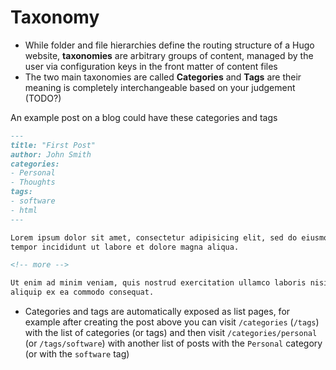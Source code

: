# Taxonomy

- While folder and file hierarchies define the routing structure of a Hugo website, **taxonomies** are arbitrary groups of content, managed by the user via configuration keys in the front matter of content files
- The two main taxonomies are called **Categories** and **Tags** are their meaning is completely interchangeable based on your judgement (TODO?)

An example post on a blog could have these categories and tags

```md
---
title: "First Post"
author: John Smith
categories:
- Personal
- Thoughts
tags:
- software
- html
---

Lorem ipsum dolor sit amet, consectetur adipisicing elit, sed do eiusmod
tempor incididunt ut labore et dolore magna aliqua.

<!-- more -->

Ut enim ad minim veniam, quis nostrud exercitation ullamco laboris nisi ut
aliquip ex ea commodo consequat.
```

- Categories and tags are automatically exposed as list pages, for example after creating the post above you can visit `/categories` (`/tags`) with the list of categories (or tags) and then visit `/categories/personal` (or `/tags/software`) with another list of posts with the `Personal` category (or with the `software` tag)
